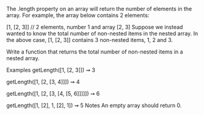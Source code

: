The .length property on an array will return the number of elements in the array. For example, the array below contains 2 elements:

[1, [2, 3]]
// 2 elements, number 1 and array [2, 3]
Suppose we instead wanted to know the total number of non-nested items in the nested array. In the above case, [1, [2, 3]] contains 3 non-nested items, 1, 2 and 3.

Write a function that returns the total number of non-nested items in a nested array.

Examples
getLength([1, [2, 3]]) ➞ 3

getLength([1, [2, [3, 4]]]) ➞ 4

getLength([1, [2, [3, [4, [5, 6]]]]]) ➞ 6

getLength([1, [2], 1, [2], 1]) ➞ 5
Notes
An empty array should return 0.
